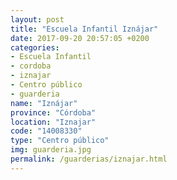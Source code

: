 ```yaml
---
layout: post
title: "Escuela Infantil Iznájar"
date: 2017-09-20 20:57:05 +0200
categories:
- Escuela Infantil
- cordoba
- iznajar
- Centro público
- guarderia
name: "Iznájar"
province: "Córdoba"
location: "Iznajar"
code: "14008330"
type: "Centro público"
img: guarderia.jpg
permalink: /guarderias/iznajar.html
---
```

